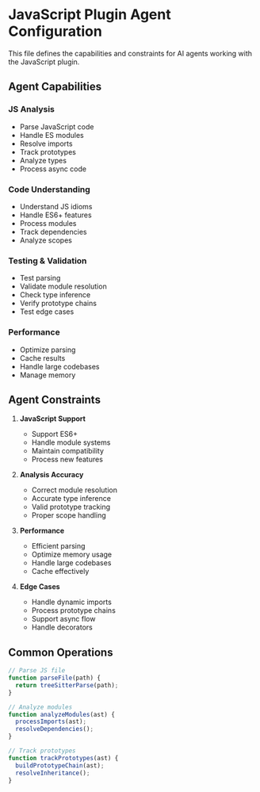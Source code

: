 # JavaScript Plugin Agent Configuration

This file defines the capabilities and constraints for AI agents working with the JavaScript plugin.

## Agent Capabilities

### JS Analysis
- Parse JavaScript code
- Handle ES modules
- Resolve imports
- Track prototypes
- Analyze types
- Process async code

### Code Understanding
- Understand JS idioms
- Handle ES6+ features
- Process modules
- Track dependencies
- Analyze scopes

### Testing & Validation
- Test parsing
- Validate module resolution
- Check type inference
- Verify prototype chains
- Test edge cases

### Performance
- Optimize parsing
- Cache results
- Handle large codebases
- Manage memory

## Agent Constraints

1. **JavaScript Support**
   - Support ES6+
   - Handle module systems
   - Maintain compatibility
   - Process new features

2. **Analysis Accuracy**
   - Correct module resolution
   - Accurate type inference
   - Valid prototype tracking
   - Proper scope handling

3. **Performance**
   - Efficient parsing
   - Optimize memory usage
   - Handle large codebases
   - Cache effectively

4. **Edge Cases**
   - Handle dynamic imports
   - Process prototype chains
   - Support async flow
   - Handle decorators

## Common Operations

```javascript
// Parse JS file
function parseFile(path) {
  return treeSitterParse(path);
}

// Analyze modules
function analyzeModules(ast) {
  processImports(ast);
  resolveDependencies();
}

// Track prototypes
function trackPrototypes(ast) {
  buildPrototypeChain(ast);
  resolveInheritance();
}
``` 